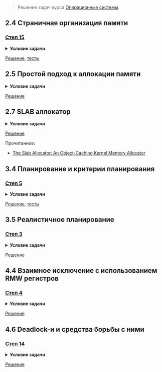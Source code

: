 > Решение задач курса [Операционные системы](https://stepik.org/course/1780/).

## 2.4 Страничная организация памяти

### [Степ 15](https://stepik.org/lesson/44327/step/15)

<details>
<summary><strong>Условие задачи</strong></summary>

![Условие задачи](lesson-44327/step-15/challenge.png)

</details>

[Решение](lesson-44327/step-15/main.go), [тесты](lesson-44327/step-15/main_test.go)

## 2.5 Простой подход к аллокации памяти

<details>
<summary><strong>Условие задачи</strong></summary>

![Условие задачи](lesson-44328/step-9/challenge.png)

</details>

[Решение](lesson-44328/step-9/solution.c)

## 2.7 SLAB аллокатор

<details>
<summary><strong>Условие задачи</strong></summary>

![Условие задачи](lesson-44330/step-6/challenge.png)

</details>

[Решение](lesson-44330/step-6/solution.c)

Прочитанное:

- [The Slab Allocator: An Object-Caching Kernel Memory Allocator](https://www.usenix.org/legacy/publications/library/proceedings/bos94/full_papers/bonwick.a)

## 3.4 Планирование и критерии планирования

### [Степ 5](https://stepik.org/lesson/44336/step/5)

<details>
<summary><strong>Условие задачи</strong></summary>

![Условие задачи](lesson-44336/step-5/challenge.png)

</details>

[Решение](lesson-44336/step-5/main.go), [тесты](lesson-44336/step-5/main_test.go)

## 3.5 Реалистичное планирование

### [Степ 3](https://stepik.org/lesson/44337/step/3)

<details>
<summary><strong>Условие задачи</strong></summary>

![Условие задачи](lesson-44337/step-3/challenge.png)

</details>

[Решение](lesson-44337/step-3/solution.c)

## 4.4 Взаимное исключение с использованием RMW регистров

### [Степ 4](https://stepik.org/lesson/44340/step/4)

<details>
<summary><strong>Условие задачи</strong></summary>

![Условие задачи](lesson-44340/step-4/challenge.png)

</details>

[Решение](lesson-44340/step-4/solution.c)

## 4.6 Deadlock-и и средства борьбы с ними

### [Степ 14](https://stepik.org/lesson/44341/step/14)

<details>
<summary><strong>Условие задачи</strong></summary>

![Условие задачи](lesson-44341/step-14/challenge.png)

</details>

[Решение](lesson-44341/step-14/solution.c)
